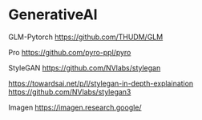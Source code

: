 # GenerativeAI

GLM-Pytorch
https://github.com/THUDM/GLM

Pro
https://github.com/pyro-ppl/pyro

StyleGAN
https://github.com/NVlabs/stylegan

https://towardsai.net/p/l/stylegan-in-depth-explaination
https://github.com/NVlabs/stylegan3

Imagen
https://imagen.research.google/
